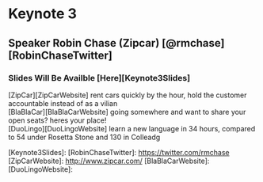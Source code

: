 # Keynote 3
## Speaker Robin Chase (Zipcar) [@rmchase][RobinChaseTwitter]
### Slides Will Be Availble [Here][Keynote3Slides]

[ZipCar][ZipCarWebsite] rent cars quickly by the hour, hold the customer accountable instead of as a vilian  
[BlaBlaCar][BlaBlaCarWebsite] going somewhere and want to share your open seats? heres your place!  
[DuoLingo][DuoLingoWebsite] learn a new language in 34 hours, compared to 54 under Rosetta Stone and 130 in Colleadg


[Keynote3Slides]: 
[RobinChaseTwitter]: https://twitter.com/rmchase
[ZipCarWebsite]:     http://www.zipcar.com/
[BlaBlaCarWebsite]: 
[DuoLingoWebsite]: 
